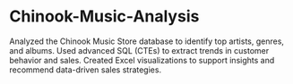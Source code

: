 # Chinook-Music-Analysis
Analyzed the Chinook Music Store database to identify top artists, genres, and albums. Used advanced SQL (CTEs) to extract trends in customer behavior and sales. Created Excel visualizations to support insights and recommend data-driven sales strategies.

